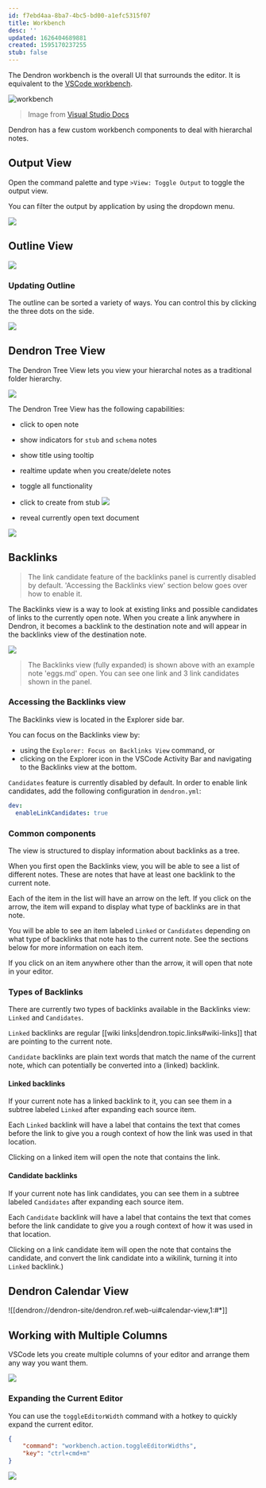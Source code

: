 ```yaml
---
id: f7ebd4aa-8ba7-4bc5-bd00-a1efc5315f07
title: Workbench
desc: ''
updated: 1626404689881
created: 1595170237255
stub: false
---
```

The Dendron workbench is the overall UI that surrounds the editor. It is equivalent to the [VSCode workbench](https://code.visualstudio.com/api/extension-capabilities/extending-workbench).

![workbench](https://code.visualstudio.com/assets/api/extension-capabilities/extending-workbench/workbench-contribution.png)

> Image from [Visual Studio Docs](https://code.visualstudio.com/api/extension-capabilities/extending-workbench)

Dendron has a few custom workbench components to deal with hierarchal notes.

## Output View

Open the command palette and type `>View: Toggle Output` to toggle the output view.

You can filter the output by application by using the dropdown menu.

![](https://foundation-prod-assetspublic53c57cce-8cpvgjldwysl.s3-us-west-2.amazonaws.com/assets/images/output.jpg)

## Outline View

<a href="https://www.loom.com/share/41d1bd75be8e4fa0b0666b6e8f22174b">
<img style="" src="https://cdn.loom.com/sessions/thumbnails/41d1bd75be8e4fa0b0666b6e8f22174b-with-play.gif"> </a>

### Updating Outline

The outline can be sorted a variety of ways. You can control this by clicking the three dots on the side.

![](https://foundation-prod-assetspublic53c57cce-8cpvgjldwysl.s3-us-west-2.amazonaws.com/assets/images/Fullscreen_2_25_21__1_24_PM.jpg)

## Dendron Tree View

The Dendron Tree View lets you view your hierarchal notes as a traditional folder hierarchy.

![](https://foundation-prod-assetspublic53c57cce-8cpvgjldwysl.s3-us-west-2.amazonaws.com/assets/images/workbench.treeview.gif)

The Dendron Tree View has the following capabilities:

- click to open note

- show indicators for `stub` and `schema` notes

- show title using tooltip

- realtime update when you create/delete notes

- toggle all functionality

- click to create from stub
  ![](https://foundation-prod-assetspublic53c57cce-8cpvgjldwysl.s3-us-west-2.amazonaws.com/assets/images/workbench.treeview.stub.gif)

- reveal currently open text document

![](https://foundation-prod-assetspublic53c57cce-8cpvgjldwysl.s3-us-west-2.amazonaws.com/assets/images/workbench.treeview-active-doc.gif)

## Backlinks

> The link candidate feature of the backlinks panel is currently disabled by default. 'Accessing the Backlinks view' section below goes over how to enable it.

The Backlinks view is a way to look at existing links and possible candidates of links to the currently open note. When you create a link anywhere in Dendron, it becomes a backlink to the destination note and will appear in the backlinks view of the destination note.

![](https://cdn.loom.com/images/originals/25fce495c52a475b9a952e1901b93e4c.jpg?Expires=1626335459&Policy=eyJTdGF0ZW1lbnQiOlt7IlJlc291cmNlIjoiaHR0cHM6Ly9jZG4ubG9vbS5jb20vaW1hZ2VzL29yaWdpbmFscy8yNWZjZTQ5NWM1MmE0NzViOWE5NTJlMTkwMWI5M2U0Yy5qcGciLCJDb25kaXRpb24iOnsiRGF0ZUxlc3NUaGFuIjp7IkFXUzpFcG9jaFRpbWUiOjE2MjYzMzU0NTl9fX1dfQ__&Signature=HvqcgNlMGeafss5bfNHzXg1yj6alFAtAuTIOvdunRRUHPUH05AGHr6Cv0uv0rrHVuIRzOXHflqLjKVmrYaF5Xms5NBURrQ8qu0TC6s541TLHr0G3vrkd8hZYkkx7-r08WgjKJeAKP9BxmhazRYggwE4SPLD0pK39PKHQ8SPHmIln9E504NHOUgvfyXlR-YCcjrjgxpyNMIEIkJ~9GsKxZ74qVO8fs5yAnRybXQHIlTEzzE3~eCQh6CxdDEWdD5TPw1gj9Nz-Nb3Qh9bk60vaeqiuvVuHyWTzhEHX95z4aSZT5-n2a9FVS90wDyQwxQfnwzkHP2ittDDX~cY8nKMToA__&Key-Pair-Id=APKAJQIC5BGSW7XXK7FQ)
> The Backlinks view (fully expanded) is shown above with an example note 'eggs.md' open. You can see one link and 3 link candidates shown in the panel.


### Accessing the Backlinks view
The Backlinks view is located in the Explorer side bar.

You can focus on the Backlinks view by:
  - using the `Explorer: Focus on Backlinks View` command, or
  - clicking on the Explorer icon in the VSCode Activity Bar and navigating to the Backlinks view at the bottom.
  
`Candidates` feature is currently disabled by default. In order to enable link candidates, add the following configuration in `dendron.yml`:

```yaml
dev:
  enableLinkCandidates: true
```

### Common components
The view is structured to display information about backlinks as a tree.

When you first open the Backlinks view, you will be able to see a list of different notes. These are notes that have at least one backlink to the current note.

Each of the item in the list will have an arrow on the left. If you click on the arrow, the item will expand to display what type of backlinks are in that note.

You will be able to see an item labeled `Linked` or `Candidates` depending on what type of backlinks that note has to the current note. See the sections below for more information on each item.

If you click on an item anywhere other than the arrow, it will open that note in your editor.

### Types of Backlinks
There are currently two types of backlinks available in the Backlinks view: `Linked` and `Candidates`. 

`Linked` backlinks are regular [[wiki links|dendron.topic.links#wiki-links]] that are pointing to the current note.

`Candidate` backlinks are plain text words that match the name of the current note, which can potentially be converted into a (linked) backlink.

#### Linked backlinks
If your current note has a linked backlink to it, you can see them in a subtree labeled `Linked` after expanding each source item.

Each `Linked` backlink will have a label that contains the text that comes before the link to give you a rough context of how the link was used in that location.

Clicking on a linked item will open the note that contains the link.

#### Candidate backlinks
If your current note has link candidates, you can see them in a subtree labeled `Candidates` after expanding each source item.

Each `Candidate` backlink will have a label that contains the text that comes before the link candidate to give you a rough context of how it was used in that location.

Clicking on a link candidate item will open the note that contains the candidate, and convert the link candidate into a wikilink, turning it into `Linked` backlink.)

## Dendron Calendar View
![[dendron://dendron-site/dendron.ref.web-ui#calendar-view,1:#*]]

## Working with Multiple Columns

VSCode lets you create multiple columns of your editor and arrange them any way you want them.

![](https://foundation-prod-assetspublic53c57cce-8cpvgjldwysl.s3-us-west-2.amazonaws.com/assets/images/workbench.windows.gif)

### Expanding the Current Editor

You can use the `toggleEditorWidth` command with a hotkey to quickly expand the current editor.

```json
{
    "command": "workbench.action.toggleEditorWidths",
    "key": "ctrl+cmd+m"
}
```

![](https://foundation-prod-assetspublic53c57cce-8cpvgjldwysl.s3-us-west-2.amazonaws.com/assets/images/workbench.toggle-editor.gif)

<!-- TODO

### Zen Mode

### Useful Shortcuts
-->

